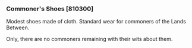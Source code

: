 ### Commoner's Shoes [810300]

Modest shoes made of cloth. Standard wear for commoners of the Lands Between.

Only, there are no commoners remaining with their wits about them.